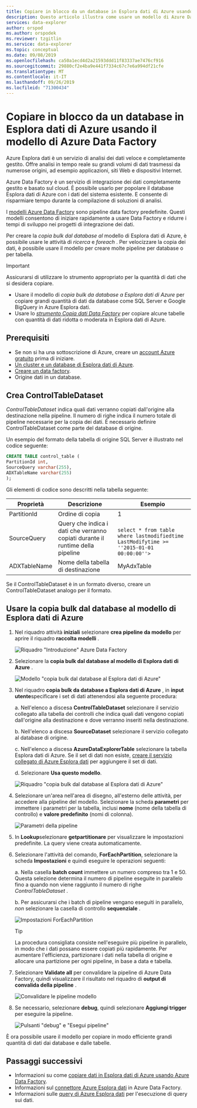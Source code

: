 ```yaml
---
title: Copiare in blocco da un database in Esplora dati di Azure usando il modello di Azure Data Factory
description: Questo articolo illustra come usare un modello di Azure Data Factory per la copia bulk da un database in Azure Esplora dati
services: data-explorer
author: orspod
ms.author: orspodek
ms.reviewer: tzgitlin
ms.service: data-explorer
ms.topic: conceptual
ms.date: 09/08/2019
ms.openlocfilehash: ca50a1ecd4d2a21593ddd11f83337ae7476cf916
ms.sourcegitcommit: 29880cf2e4ba9e441f7334c67c7e6a994df21cfe
ms.translationtype: MT
ms.contentlocale: it-IT
ms.lasthandoff: 09/26/2019
ms.locfileid: "71300434"
---
```

# <a name="copy-in-bulk-from-a-database-to-azure-data-explorer-by-using-the-azure-data-factory-template"></a>Copiare in blocco da un database in Esplora dati di Azure usando il modello di Azure Data Factory 

Azure Esplora dati è un servizio di analisi dei dati veloce e completamente gestito. Offre analisi in tempo reale su grandi volumi di dati trasmessi da numerose origini, ad esempio applicazioni, siti Web e dispositivi Internet. 

Azure Data Factory è un servizio di integrazione dei dati completamente gestito e basato sul cloud. È possibile usarlo per popolare il database Esplora dati di Azure con i dati del sistema esistente. E consente di risparmiare tempo durante la compilazione di soluzioni di analisi. 

I [modelli Azure Data Factory](/azure/data-factory/solution-templates-introduction) sono pipeline data factory predefinite. Questi modelli consentono di iniziare rapidamente a usare Data Factory e ridurre i tempi di sviluppo nei progetti di integrazione dei dati. 

Per creare la *copia bulk dal database al* modello di Esplora dati di Azure, è possibile usare le attività di *ricerca* e *foreach* . Per velocizzare la copia dei dati, è possibile usare il modello per creare molte pipeline per database o per tabella. 

> [!IMPORTANT]
> Assicurarsi di utilizzare lo strumento appropriato per la quantità di dati che si desidera copiare.
> * Usare il modello di *copia bulk da database a Esplora dati di Azure* per copiare grandi quantità di dati da database come SQL Server e Google BigQuery in Azure Esplora dati. 
> * Usare lo [*strumento Copia dati Data Factory*](data-factory-load-data.md) per copiare alcune tabelle con quantità di dati ridotta o moderata in Esplora dati di Azure. 

## <a name="prerequisites"></a>Prerequisiti

* Se non si ha una sottoscrizione di Azure, creare un [account Azure gratuito](https://azure.microsoft.com/free/) prima di iniziare.
* [Un cluster e un database di Esplora dati di Azure](create-cluster-database-portal.md).
* [Creare un data factory](data-factory-load-data.md#create-a-data-factory).
* Origine dati in un database.

## <a name="create-controltabledataset"></a>Crea ControlTableDataset

*ControlTableDataset* indica quali dati verranno copiati dall'origine alla destinazione nella pipeline. Il numero di righe indica il numero totale di pipeline necessarie per la copia dei dati. È necessario definire ControlTableDataset come parte del database di origine.

Un esempio del formato della tabella di origine SQL Server è illustrato nel codice seguente:
    
```sql   
CREATE TABLE control_table (
PartitionId int,
SourceQuery varchar(255),
ADXTableName varchar(255)
);
```

Gli elementi di codice sono descritti nella tabella seguente:

|Proprietà  |Descrizione  | Esempio
|---------|---------| ---------|
|PartitionId   |  Ordine di copia | 1  |  
|SourceQuery   |  Query che indica i dati che verranno copiati durante il runtime della pipeline | <br>`select * from table where lastmodifiedtime  LastModifytime >= ''2015-01-01 00:00:00''>` </br>    
|ADXTableName  |  Nome della tabella di destinazione | MyAdxTable       |  

Se il ControlTableDataset è in un formato diverso, creare un ControlTableDataset analogo per il formato.

## <a name="use-the-bulk-copy-from-database-to-azure-data-explorer-template"></a>Usare la copia bulk dal database al modello di Esplora dati di Azure

1. Nel riquadro attività **iniziali** selezionare **crea pipeline da modello** per aprire il riquadro **raccolta modelli** .

    ![Riquadro "Introduzione" Azure Data Factory](media/data-factory-template/adf-get-started.png)

1. Selezionare la **copia bulk dal database al modello di Esplora dati di Azure** .
 
    ![Modello "copia bulk dal database al Esplora dati di Azure"](media/data-factory-template/pipeline-from-template.png)

1.  Nel riquadro **copia bulk da database a Esplora dati di Azure** , in **input utente**specificare i set di dati attenendosi alla seguente procedura: 

    a. Nell'elenco a discesa **ControlTableDataset** selezionare il servizio collegato alla tabella dei controlli che indica quali dati vengono copiati dall'origine alla destinazione e dove verranno inseriti nella destinazione. 

    b. Nell'elenco a discesa **SourceDataset** selezionare il servizio collegato al database di origine. 

    c. Nell'elenco a discesa **AzureDataExplorerTable** selezionare la tabella Esplora dati di Azure. Se il set di dati non esiste, [creare il servizio collegato di Azure Esplora dati](data-factory-load-data.md#create-the-azure-data-explorer-linked-service) per aggiungere il set di dati.

    d. Selezionare **Usa questo modello**.

    ![Riquadro "copia bulk dal database al Esplora dati di Azure"](media/data-factory-template/configure-bulk-copy-adx-template.png)

1. Selezionare un'area nell'area di disegno, all'esterno delle attività, per accedere alla pipeline del modello. Selezionare la scheda **parametri** per immettere i parametri per la tabella, inclusi **nome** (nome della tabella di controllo) e **valore predefinito** (nomi di colonna).

    ![Parametri della pipeline](media/data-factory-template/pipeline-parameters.png)

1.  In **Lookup**selezionare **getpartitionare** per visualizzare le impostazioni predefinite. La query viene creata automaticamente.
1.  Selezionare l'attività del comando, **ForEachPartition**, selezionare la scheda **Impostazioni** e quindi eseguire le operazioni seguenti:

    a. Nella casella **batch count** immettere un numero compreso tra 1 e 50. Questa selezione determina il numero di pipeline eseguite in parallelo fino a quando non viene raggiunto il numero di righe *ControlTableDataset* . 

    b. Per assicurarsi che i batch di pipeline vengano eseguiti in parallelo, *non* selezionare la casella di controllo **sequenziale** .

    ![Impostazioni ForEachPartition](media/data-factory-template/foreach-partition-settings.png)

    > [!TIP]
    > La procedura consigliata consiste nell'eseguire più pipeline in parallelo, in modo che i dati possano essere copiati più rapidamente. Per aumentare l'efficienza, partizionare i dati nella tabella di origine e allocare una partizione per ogni pipeline, in base a data e tabella.

1. Selezionare **Validate all** per convalidare la pipeline di Azure Data Factory, quindi visualizzare il risultato nel riquadro di **output di convalida della pipeline** .

    ![Convalidare le pipeline modello](media/data-factory-template/validate-template-pipelines.png)

1. Se necessario, selezionare **debug**, quindi selezionare **Aggiungi trigger** per eseguire la pipeline.

    ![Pulsanti "debug" e "Esegui pipeline"](media/data-factory-template/trigger-run-of-pipeline.png)    

È ora possibile usare il modello per copiare in modo efficiente grandi quantità di dati dai database e dalle tabelle.

## <a name="next-steps"></a>Passaggi successivi

* Informazioni su come [copiare dati in Esplora dati di Azure usando Azure Data Factory](data-factory-load-data.md).
* Informazioni sul [connettore Azure Esplora dati](/azure/data-factory/connector-azure-data-explorer) in Azure Data Factory.
* Informazioni sulle [query di Azure Esplora dati](/azure/data-explorer/web-query-data) per l'esecuzione di query sui dati.







